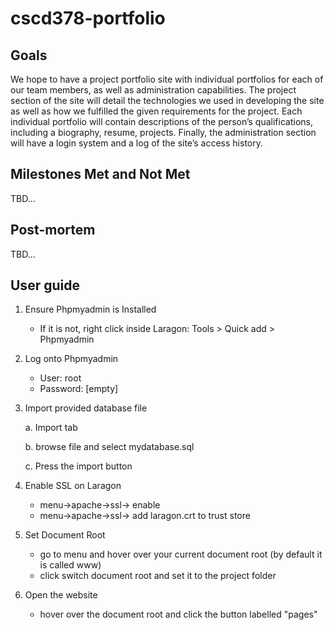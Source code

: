 # cscd378-portfolio

## Goals

We hope to have a project portfolio site with individual portfolios for each of our team members, as well as administration capabilities. The project section of the site will detail the technologies we used in developing the site as well as how we fulfilled the given requirements for the project. Each individual portfolio will contain descriptions of the person’s qualifications, including a biography, resume, projects. Finally, the administration section will have a login system and a log of the site’s access history.

## Milestones Met and Not Met
TBD…

## Post-mortem
TBD…

## User guide
1. Ensure Phpmyadmin is Installed
	- If it is not, right click inside Laragon: Tools > Quick add > Phpmyadmin
2. Log onto Phpmyadmin
    - User: root
    - Password: [empty]
3. Import provided database file

	a. Import tab
	
	b. browse file and select mydatabase.sql
	
	c. Press the import button

4. Enable SSL on Laragon
	- menu->apache->ssl-> enable
	- menu->apache->ssl-> add laragon.crt to trust store
5. Set Document Root
	- go to menu and hover over your current document root (by default it is called www)
	- click switch document root and set it to the project folder
6. Open the website
	- hover over the document root and click the button labelled "pages"
